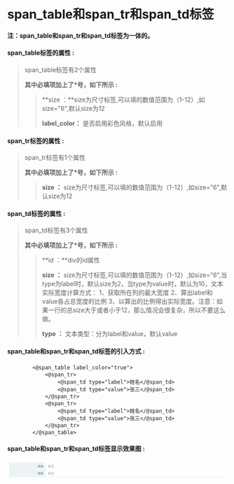 # span\_table和span\_tr和span\_td**标签**

#### 注：span\_table和span\_tr和span\_td标签为一体的。

#### span\_table**标签的属性 :**

> span\_table标签有2个属性
>
> **其中必填项加上了\*号，如下所示 :**
>
> > **size ：**size为尺寸标签,可以填的数值范围为（1-12）,如size="6",默认size为12
> >
> > **label\_color：** 是否启用彩色风格，默认启用

#### span\_tr**标签的属性 :**

> span\_tr标签有1个属性
>
> **其中必填项加上了\*号，如下所示 :**
>
> > **size ：** size为尺寸标签,可以填的数值范围为（1-12）,如size="6",默认size为12

#### span\_td**标签的属性 :**

> span\_td标签有3个属性
>
> **其中必填项加上了\*号，如下所示 :**
>
> > **id ：**div的id属性
> >
> > **size ：** size为尺寸标签,可以填的数值范围为（1-12）,如size="6",当type为label时，默认size为2，当type为value时，默认为10，文本实际宽度计算方式： 1、获取所在列的最大宽度 2、算出label和value各占总宽度的比例 3、以算出的比例得出实际宽度。注意：如果一行的总size大于或者小于12，那么情况会很复杂，所以不要这么做。
> >
> > **type ：** 文本类型：分为label和value，默认value

#### span\_table和span\_tr和span\_td标签的引入方式 :

```
        <@span_table label_color="true">
            <@span_tr>
                <@span_td type="label">姓名</@span_td>
                <@span_td type="value">张三</@span_td>
            </@span_tr>
            <@span_tr>
                <@span_td type="label">姓名</@span_td>
                <@span_td type="value">张三</@span_td>
            </@span_tr>
        </@span_table>
```

#### span\_table和span\_tr和span\_td标签显示效果图 :

![](/assets/span_table.png)

